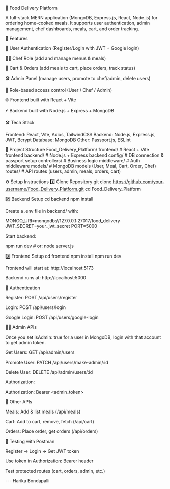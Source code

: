 🍴 Food Delivery Platform

A full-stack MERN application (MongoDB, Express.js, React, Node.js) for ordering home-cooked meals. It supports user authentication, admin management, chef dashboards, meals, cart, and order tracking.

🚀 Features

👤 User Authentication (Register/Login with JWT + Google login)

🧑‍🍳 Chef Role (add and manage menus & meals)

🛒 Cart & Orders (add meals to cart, place orders, track status)

🛠 Admin Panel (manage users, promote to chef/admin, delete users)

🔐 Role-based access control (User / Chef / Admin)

🌐 Frontend built with React + Vite

⚡ Backend built with Node.js + Express + MongoDB

🛠 Tech Stack

Frontend: React, Vite, Axios, TailwindCSS
Backend: Node.js, Express.js, JWT, Bcrypt
Database: MongoDB
Other: Passport.js, ESLint

📂 Project Structure
Food_Delivery_Platform/
  frontend/         # React + Vite frontend
  backend/          # Node.js + Express backend
    config/         # DB connection & passport setup
    controllers/    # Business logic
    middleware/     # Auth middleware
    models/         # MongoDB models (User, Meal, Cart, Order, Chef)
    routes/         # API routes (users, admin, meals, orders, cart)

⚙️ Setup Instructions
1️⃣ Clone Repository
git clone https://github.com/your-username/Food_Delivery_Platform.git
cd Food_Delivery_Platform

2️⃣ Backend Setup
cd backend
npm install


Create a .env file in backend/ with:

MONGO_URI=mongodb://127.0.0.1:27017/food_delivery
JWT_SECRET=your_jwt_secret
PORT=5000


Start backend:

npm run dev   # or: node server.js

3️⃣ Frontend Setup
cd frontend
npm install
npm run dev


Frontend will start at: http://localhost:5173

Backend runs at: http://localhost:5000

🔑 Authentication

Register: POST /api/users/register

Login: POST /api/users/login

Google Login: POST /api/users/google-login

👩‍💻 Admin APIs

Once you set isAdmin: true for a user in MongoDB, login with that account to get admin token.

Get Users: GET /api/admin/users

Promote User: PATCH /api/users/make-admin/:id

Delete User: DELETE /api/admin/users/:id

Authorization:

Authorization: Bearer <admin_token>

🛒 Other APIs

Meals: Add & list meals (/api/meals)

Cart: Add to cart, remove, fetch (/api/cart)

Orders: Place order, get orders (/api/orders)

🧪 Testing with Postman

Register → Login → Get JWT token

Use token in Authorization: Bearer <token> header

Test protected routes (cart, orders, admin, etc.)

--- Harika Bondapalli

